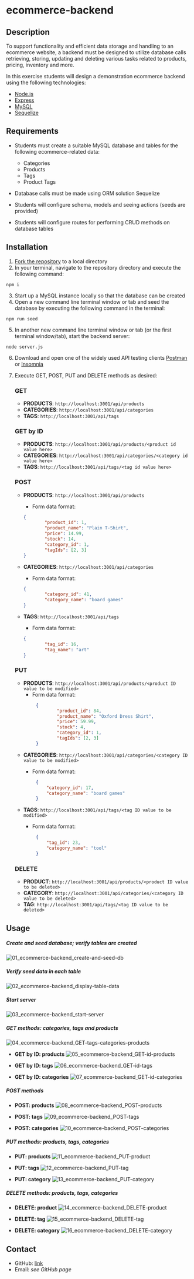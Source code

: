 # ecommerce-backend

## Description

To support functionality and efficient data storage and handling to an ecommerce website, a backend must be designed to utilize database calls retrieving, storing, updating and deleting various tasks related to products, pricing, inventory and more.  

In this exercise students will design a demonstration ecommerce backend using the following technologies:

* [Node.js](https://nodejs.dev/)
* [Express](http://expressjs.com/)
* [MySQL](https://www.mysql.com/)
* [Sequelize](https://sequelize.org/master/)

## Requirements

* Students must create a suitable MySQL database and tables for the following ecommerce-related data:

	* Categories
	* Products
	* Tags
	* Product Tags
* Database calls must be made using ORM solution Sequelize
* Students will configure schema, models and seeing actions (seeds are provided)
* Students will configure routes for performing CRUD methods on database tables

## Installation

1. [Fork the repository](https://github.com/monstertruckdog/team-profile-generator) to a local directory
2. In your terminal, navigate to the repository directory and execute the following command:

 ```shell
 npm i
 ```

3. Start up a MySQL instance locally so that the database can be created
4. Open a new command line terminal window or tab and seed the database by executing the following command in the terminal:

  ```shell
  npm run seed
  ```

5. In another new command line terminal window or tab (or the first terminal window/tab), start the backend server:

  ```shell
  node server.js
  ```

6. Download and open one of the widely used API testing clients [Postman](https://www.postman.com/downloads/) or [Insomnia](https://insomnia.rest/)
7. Execute GET, POST, PUT and DELETE methods as desired:

   ### GET
  
   * **PRODUCTS**:  `http://localhost:3001/api/products`
   * **CATEGORIES**:  `http://localhost:3001/api/categories`
   * **TAGS**:  `http://localhost:3001/api/tags`

    ### GET by ID
    * **PRODUCTS**:  `http://localhost:3001/api/products/<product id value here>`
    * **CATEGORIES**:  `http://localhost:3001/api/categories/<category id value here>`
    * **TAGS**:  `http://localhost:3001/api/tags/<tag id value here>`
   
    ### POST
  
    * **PRODUCTS**:  `http://localhost:3001/api/products`
    
      * Form data format:
 
      ```JSON
      {
			  "product_id": 1,
              "product_name": "Plain T-Shirt",
			  "price": 14.99,
			  "stock": 14,
			  "category_id": 1,
			  "tagIds": [2, 3]
      }
		```
    * **CATEGORIES**:  `http://localhost:3001/api/categories`
    
      * Form data format:
 
      ```JSON
      {
			  "category_id": 41,
              "category_name": "board games"
      }
		```
    * **TAGS**:  `http://localhost:3001/api/tags`
    
      * Form data format:
 
      ```JSON
      {
			  "tag_id": 16,
              "tag_name": "art"
      }
		```

    ### PUT

    * **PRODUCTS**:  `http://localhost:3001/api/products/<product ID value to be modified>`
      * Form data format:
  
    ```JSON
            {
			        "product_id": 84,
                    "product_name": "Oxford Dress Shirt",
			        "price": 59.99,
			        "stock": 4,
			        "category_id": 1,
			        "tagIds": [2, 3]
            }
    ```

    * **CATEGORIES**:  `http://localhost:3001/api/categories/<category ID value to be modified>`

      * Form data format:

    ```JSON
            {
                "category_id": 17,
                "category_name": "board games"
            }
    ```

    * **TAGS**:  `http://localhost:3001/api/tags/<tag ID value to be modified>`

      * Form data format:
    ```JSON
            {
                "tag_id": 23,
                "category_name": "tool"
            }
    ```

    ### DELETE

    * **PRODUCT**:  `http://localhost:3001/api/products/<product ID value to be deleted>`
    * **CATEGORY**:  `http://localhost:3001/api/categories/<category ID value to be deleted>`
    * **TAG**:  `http://localhost:3001/api/tags/<tag ID value to be deleted>`

## Usage

##### Create and seed database; verify tables are created

![01_ecommerce-backend_create-and-seed-db](./assets/readme_assets/01_ecommerce-backend_create-and-seed-db.gif)

##### Verify seed data in each table

![02_ecommerce-backend_display-table-data](./assets/readme_assets/02_ecommerce-backend_display-table-data.gif)

##### Start server

![03_ecommerce-backend_start-server](./assets/readme_assets/03_ecommerce-backend_start-server.gif)

##### GET methods:  categories, tags and products

![04_ecommerce-backend_GET-tags-categories-products](./assets/readme_assets/04_ecommerce-backend_GET-tags-categories-products.gif)

* **GET by ID:  products**
  ![05_ecommerce-backend_GET-id-products](./assets/readme_assets/05_ecommerce-backend_GET-id-products.gif)

* **GET by ID:  tags**
  ![06_ecommerce-backend_GET-id-tags](./assets/readme_assets/06_ecommerce-backend_GET-id-tags.gif)

* **GET by ID:  categories**
  ![07_ecommerce-backend_GET-id-categories](./assets/readme_assets/07_ecommerce-backend_GET-id-categories.gif)
  
##### POST methods

* **POST:  products**
    ![08_ecommerce-backend_POST-products](./assets/readme_assets/08_ecommerce-backend_POST-products.gif)
    
* **POST:  tags**
  ![09_ecommerce-backend_POST-tags](./assets/readme_assets/09_ecommerce-backend_POST-tags.gif)
  
* **POST:  categories**
  ![10_ecommerce-backend_POST-categories](./assets/readme_assets/10_ecommerce-backend_POST-categories.gif)

##### PUT methods:  products, tags, categories

* **PUT:  products**
  ![11_ecommerce-backend_PUT-product](./assets/readme_assets/11_ecommerce-backend_PUT-product.gif)
  
* **PUT:  tags**
  ![12_ecommerce-backend_PUT-tag](./assets/readme_assets/12_ecommerce-backend_PUT-tag.gif)
  
* **PUT:  category**
  ![13_ecommerce-backend_PUT-category](./assets/readme_assets/13_ecommerce-backend_PUT-category.gif)

##### DELETE methods:  products, tags, categories

* **DELETE:  product**
  ![14_ecommerce-backend_DELETE-product](./assets/readme_assets/14_ecommerce-backend_DELETE-product.gif)

* **DELETE:  tag**
  ![15_ecommerce-backend_DELETE-tag](./assets/readme_assets/15_ecommerce-backend_DELETE-tag.gif)
  
* **DELETE:  category**
  ![16_ecommerce-backend_DELETE-category](./assets/readme_assets/16_ecommerce-backend_DELETE-category.gif)
  

## Contact

* GitHub:  [link](https://github.com/monstertruckdog/ecommerce-backend)
* Email:  *see GitHub page*